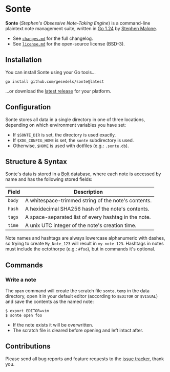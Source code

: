 # Sonte

**Sonte** (*Stephen's Obsessive Note-Taking Engine*) is a command-line plaintext note management suite, written in [Go 1.24][go] by [Stephen Malone][sm].

- See [`changes.md`][ch] for the full changelog.
- See [`license.md`][li] for the open-source license (BSD-3).

## Installation

You can install Sonte using your Go tools...

```
go install github.com/gesedels/sonte@latest
```

...or download the [latest release][lr] for your platform.

## Configuration

Sonte stores all data in a single directory in one of three locations, depending on which environment variables you have set:

- If `$SONTE_DIR` is set, the directory is used exactly.
- If `$XDG_CONFIG_HOME` is set, the `sonte` subdirectory is used.
- Otherwise, `$HOME` is used with dotfiles (e.g.: `.sonte.db`).

## Structure & Syntax

Sonte's data is stored in a [Bolt][bb] database, where each note is accessed by name and has the following stored fields:

Field  | Description
------ | -----------
`body` | A whitespace-trimmed string of the note's contents.
`hash` | A hexidecimal SHA256 hash of the note's contents.
`tags` | A space-separated list of every hashtag in the note.
`time` | A unix UTC integer of the note's creation time.

Note names and hashtags are always lowercase alphanumeric with dashes, so trying to create `My_Note_123` will result in `my-note-123`. Hashtags in notes must include the octothorpe (e.g.: `#foo`), but in commands it's optional.

## Commands

### Write a note

The `open` command will create the scratch file `sonte.temp` in the data directory, open it in your default editor (according to `$EDITOR` or `$VISUAL`) and save the contents as the named note:

```text
$ export EDITOR=vim
$ sonte open foo
```

- If the note exists it will be overwritten.
- The scratch file is cleared before opening and left intact after.

## Contributions

Please send all bug reports and feature requests to the [issue tracker][it], thank you.

[bb]: https://github.com/etcd-io/bbolt
[ch]: https://github.com/gesedels/sonte/blob/main/changes.md
[li]: https://github.com/gesedels/sonte/blob/main/license.md
[go]: https://go.dev/doc/go1.24
[it]: https://github.com/gesedels/sonte/issues
[lr]: https://github.com/gesedels/sonte/releases/latest
[sm]: https://github.com/gesedels

